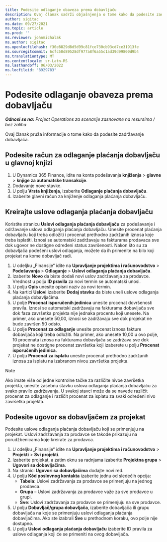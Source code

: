 ```yaml
---
title: Podesite odlaganje obaveza prema dobavljaču
description: Ovaj članak sadrži objašnjenja o tome kako da podesite zadržavanje dobavljača.
author: sigitac
ms.date: 09/27/2021
ms.topic: article
ms.prod: ''
ms.reviewer: johnmichalak
ms.author: sigitac
ms.openlocfilehash: f30e8829d8d5d99c81fce730cb93cd7ce31913fe
ms.sourcegitcommit: 6cfc50d89528df977a8f6a55c1ad39d99800d9b4
ms.translationtype: MT
ms.contentlocale: sr-Latn-RS
ms.lasthandoff: 06/03/2022
ms.locfileid: "8929783"
---
```

# <a name="set-up-vendor-retention"></a>Podesite odlaganje obaveza prema dobavljaču

_**Odnosi se na:** Project Operations za scenarije zasnovane na resursima / bez zaliha_

Ovaj članak pruža informacije o tome kako da podesite zadržavanje dobavljača.

## <a name="set-up-a-vendor-retention-account-in-general-ledger"></a>Podesite račun za odlaganje plaćanja dobavljaču u glavnoj knjizi

1. U Dynamics 365 Finance, idite na konta podešavanja **knjiženja** > **glavne** > **knjige za automatske transakcije**.
2. Dodavanje nove stavke.
3. U polju **Vrsta knjiženja**, izaberite **Odlaganje plaćanja dobavljaču**.
4. Izaberite glavni račun za knjiženje odlaganja plaćanja dobavljaču.

## <a name="create-vendor-retention-terms"></a>Kreirajte uslove odlaganja plaćanja dobavljaču

Koristite stranicu **Uslovi odlaganja plaćanja dobavljaču** za podešavanje i održavanje uslova odlaganja plaćanja dobavljaču. Unesite procenat plaćanja dobavljaču koji treba odložiti i procenat prethodno zadržanih iznosa koje treba isplatiti. Iznosi se automatski zadržavaju na fakturama prodavaca sve dok ugovor ne dostigne određeni status završenosti. Nakon što su za dobavljača podešeni uslovi odlaganja, možete da ih primenite na bilo koji projekat na kome dobavljač radi.

1. U odeljku „Finansije“ idite na **Upravljanje projektima i računovodstvo** > **Podešavanja** > **Odlaganje** > **Uslovi odlaganja plaćanja dobavljača**.
2. Izaberite **Novo** da biste dodali novi uslov zadržavanja za prodavce. Vrednost u polju **ID pravila** za novi termin se automatski unosi. 
3. U polju **Opis** unesite opisni naziv za novi termin.
4. Na kartici **Uslovi** izaberite **Dodaj stavku** da biste uneli uslove odlaganja plaćanja dobavljačima.
5. U polje **Procenat isporučenih jedinica** unesite procenat dovršenosti pravila. Iznosi se automatski zadržavaju na fakturama dobavljača sve dok faza završetka projekta nije jednaka procentu koji unesete. Na primer, ako unesete 50,00, iznosi se zadržavaju sve dok projekat ne bude završen 50 odsto.
6. U polje **Procenat za odlaganje** unesite procenat iznosa fakture dobavljača koji treba odložiti. Na primer, ako unesete 10,00 u ovo polje, 10 procenata iznosa na fakturama dobavljača se zadržava sve dok projekat ne dostigne procenat završetka koji izaberete u polju **Procenat isporučenih jedinica**.
7. U polju **Procenat za isplatu** unesite procenat prethodno zadržanih iznosa za isplatu na izabranom nivou završetka projekta.

> [!NOTE]
> Ako imate više od jedne kontrolne tačke za različite nivoe završetka projekta, unesite zasebnu stavku uslova odlaganja plaćanja dobavljaču za svako pravilo zadržavanja. U svakoj stavci može da se navede različit procenat za odlaganje i različit procenat za isplatu za svaki određeni nivo završetka projekta.

## <a name="set-up-a-vendor-agreement-for-the-project"></a>Podesite ugovor sa dobavljačem za projekat

Podesite uslove odlaganja plaćanja dobavljaču koji se primenjuju na projekat. Uslovi zadržavanja za prodavce se takođe prikazuju na porudžbenicama koje kreirate za prodavca.

1. U odeljku „Finansije“ idite na **Upravljanje projektima i računovodstvo** > **Projekti** > **Svi projekti**. 
2. Izaberite projekat, a zatim oknu sa radnjama izaberite **Projektna grupa** > **Ugovori sa dobavljačima**.
3. Na stranici **Ugovori sa dobavljačima** dodajte novi red.
4. U polju **Kôd poslovnog kontakta** izaberite jednu od sledećih opcija:
   - **Tabela**: Uslovi zadržavanja za prodavce se primenjuju na jednog prodavca.
   - **Grupa** – Uslovi zadržavanja za prodavce važe za sve prodavce u grupi.
   - **Sve**: Uslovi zadržavanja za prodavce se primenjuju na sve prodavce.
5. U polju **Dobavljač/grupa dobavljača**, izaberite dobavljača ili grupu dobavljača na koje se primenjuju uslovi odlaganja plaćanja dobavljačima. Ako ste izabrali **Sve** u prethodnom koraku, ovo polje nije dostupno.
6. U polju **Uslovi odlaganja plaćanja dobavljaču** izaberite ID pravila za uslove odlaganja koji će se primeniti na ovog dobavljača.

